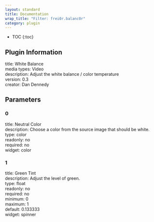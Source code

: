 ```yaml
---
layout: standard
title: Documentation
wrap_title: "Filter: frei0r.balanc0r"
category: plugin
---
```

* TOC
{:toc}

## Plugin Information

title: White Balance  
media types:
Video  
description: Adjust the white balance / color temperature  
version: 0.3  
creator: Dan Dennedy  

## Parameters

### 0

title: Neutral Color    
description:
Choose a color from the source image that should be white.  
type: color  
readonly: no  
required: no  
widget: color  

### 1

title: Green Tint    
description:
Adjust the level of green.  
type: float  
readonly: no  
required: no  
minimum: 0  
maximum: 1  
default: 0.133333  
widget: spinner  


